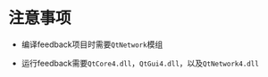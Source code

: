 # 注意事项 #

  * 编译feedback项目时需要`QtNetwork`模组

  * 运行feedback需要`QtCore4.dll`，`QtGui4.dll`，以及`QtNetwork4.dll`